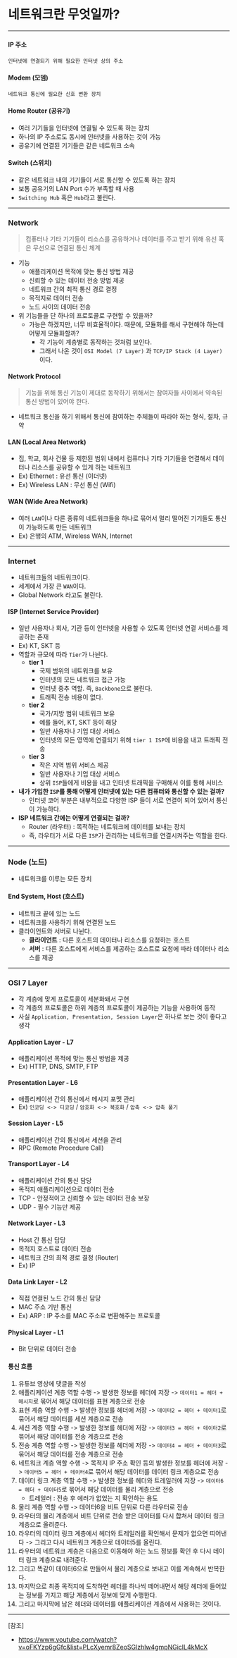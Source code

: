 # 네트워크란 무엇일까?

---

#### IP 주소
    인터넷에 연결되기 위해 필요한 인터넷 상의 주소

#### Modem (모뎀)
    네트워크 통신에 필요한 신호 변환 장치

#### Home Router (공유기)
- 여러 기기들을 인터넷에 연결될 수 있도록 하는 장치
- 하나의 IP 주소로도 동시에 인터넷을 사용하는 것이 가능
- 공유기에 연결된 기기들은 같은 네트워크 소속

#### Switch (스위치)
- 같은 네트워크 내의 기기들이 서로 통신할 수 있도록 하는 장치
- 보통 공유기의 LAN Port 수가 부족할 때 사용
- `Switching Hub` 혹은 `Hub`라고 불린다.

---

### Network
> 컴퓨터나 기타 기기들이 리소스를 공유하거나 데이터를 주고 받기 위해 유선 혹은 무선으로 연결된 통신 체계
- 기능
  - 애플리케이션 목적에 맞는 통신 방법 제공
  - 신뢰할 수 있는 데이터 전송 방법 제공
  - 네트워크 간의 최적 통신 경로 결정
  - 목적지로 데이터 전송
  - 노드 사이의 데이터 전송
- 위 기능들을 단 하나의 프로토콜로 구현할 수 있을까?
  - 가능은 하겠지만, 너무 비효율적이다. 때문에, 모듈화를 해서 구현해야 하는데 어떻게 모듈화할까?
    - 각 기능이 계층별로 동작하는 것처럼 보인다.
    - 그래서 나온 것이 `OSI Model (7 Layer)` 과 `TCP/IP Stack (4 Layer)` 이다.

#### Network Protocol 
> 기능을 위해 통신 기능이 제대로 동작하기 위해서는 참여자들 사이에서 약속된 통신 방법이 있어야 한다.
- 네트워크 통신을 하기 위해서 통신에 참여하는 주체들이 따라야 하는 형식, 절차, 규약

#### LAN (Local Area Network)
  - 집, 학교, 회사 건물 등 제한된 범위 내에서 컴퓨터나 기타 기기들을 연결해서 데이터나 리소스를 공유할 수 있게 하는 네트워크
  - Ex) Ethernet : 유선 통신 (이더넷)
  - Ex) Wireless LAN : 무선 통신 (Wifi)

#### WAN (Wide Area Network)
  - 여러 `LAN`이나 다른 종류의 네트워크들을 하나로 묶어서 멀리 떨어진 기기들도 통신이 가능하도록 만든 네트워크
  - Ex) 은행의 ATM, Wireless WAN, Internet

---

### Internet
- 네트워크들의 네트워크이다.
- 세계에서 가장 큰 `WAN`이다.
- Global Network 라고도 불린다.

#### ISP (Internet Service Provider)
- 일반 사용자나 회사, 기관 등이 인터넷을 사용할 수 있도록 인터넷 연결 서비스를 제공하는 존재
- Ex) KT, SKT 등
- 역할과 규모에 따라 `Tier`가 나뉜다.
  - **tier 1**
    - 국제 범위의 네트워크를 보유
    - 인터넷의 모든 네트워크 접근 가능
    - 인터넷 중추 역할. 즉, `Backbone`으로 불린다.
    - 트래픽 전송 비용이 없다.
  - **tier 2**
    - 국가/지방 범위 네트워크 보유
    - 예를 들어, KT, SKT 등이 해당
    - 일반 사용자나 기업 대상 서비스
    - 인터넷의 모든 영역에 연결되기 위해 `tier 1 ISP`에 비용을 내고 트래픽 전송
  - **tier 3**
    - 작은 지역 범위 서비스 제공
    - 일반 사용자나 기업 대상 서비스
    - 상위 `ISP`들에게 비용을 내고 인터넷 트래픽을 구매해서 이를 통해 서비스
- **내가 가입한 `ISP`를 통해 어떻게 인터넷에 있는 다른 컴퓨터와 통신할 수 있는 걸까?**
    - 인터넷 코어 부분은 내부적으로 다양한 ISP 들이 서로 연결이 되어 있어서 통신이 가능하다.
- **ISP 네트워크 간에는 어떻게 연결되는 걸까?**
    - Router (라우터) : 목적하는 네트워크에 데이터를 보내는 장치
    - 즉, 라우터가 서로 다른 `ISP`가 관리하는 네트워크를 연결시켜주는 역할을 한다.

---

### Node (노드)
- 네트워크를 이루는 모든 장치

#### End System, Host (호스트)
- 네트워크 끝에 있는 노드
- 네트워크를 사용하기 위해 연결된 노드
- 클라이언트와 서버로 나뉜다.
    - **클라이언트** : 다른 호스트의 데이터나 리소스를 요청하는 호스트
    - **서버** : 다른 호스트에게 서비스를 제공하는 호스트로 요청에 따라 데이터나 리소스를 제공

---

### OSI 7 Layer
- 각 계층에 맞게 프로토콜이 세분화돼서 구현
- 각 계층의 프로토콜은 하위 계층의 프로토콜이 제공하는 기능을 사용하여 동작
- 사실 `Application, Presentation, Session Layer`은 하나로 보는 것이 좋다고 생각

#### Application Layer - L7
- 애플리케이션 목적에 맞는 통신 방법을 제공
- Ex) HTTP, DNS, SMTP, FTP

####  Presentation Layer - L6
- 애플리케이션 간의 통신에서 메시지 포맷 관리
- Ex) `인코딩 <-> 디코딩` / `암호화 <-> 복호화` / `압축 <-> 압축 풀기` 

####  Session Layer - L5
- 애플리케이션 간의 통신에서 세션을 관리
- RPC (Remote Procedure Call)

####  Transport Layer - L4
- 애플리케이션 간의 통신 담당
- 목적지 애플리케이션으로 데이터 전송
- TCP - 안정적이고 신뢰할 수 있는 데이터 전송 보장
- UDP - 필수 기능만 제공

####  Network Layer - L3
- Host 간 통신 담당
- 목적지 호스트로 데이터 전송
- 네트워크 간의 최적 경로 결정 (Router)
- Ex) IP

####  Data Link Layer - L2
- 직접 연결된 노드 간의 통신 담당
- MAC 주소 기반 통신
- Ex) ARP : IP 주소를 MAC 주소로 변환해주는 프로토콜

####  Physical Layer - L1
- Bit 단위로 데이터 전송

#### 통신 흐름
1. 유튜브 영상에 댓글을 작성
2. 애플리케이션 계층 역할 수행 -> 발생한 정보를 헤더에 저장 -> `데이터1 = 헤더 + 메시지`로 묶어서 해당 데이터를 표현 계층으로 전송
3. 표현 계층 역할 수행 -> 발생한 정보를 헤더에 저장 -> `데이터2 = 헤더 + 데이터1`로 묶어서 해당 데이터를 세션 계층으로 전송
4. 세션 계층 역할 수행 -> 발생한 정보를 헤더에 저장 -> `데이터3 = 헤더 + 데이터2`로 묶어서 해당 데이터를 전송 계층으로 전송
5. 전송 계층 역할 수행 -> 발생한 정보를 헤더에 저장 -> `데이터4 = 헤더 + 데이터3`로 묶어서 해당 데이터를 전송 계층으로 전송
6. 네트워크 계층 역할 수행 -> 목적지 IP 주소 확인 등의 발생한 정보를 헤더에 저장 -> `데이터5 = 헤더 + 데이터4`로 묶어서 해당 데이터를 데이터 링크 계층으로 전송
7. 데이터 링크 계층 역할 수행 -> 발생한 정보를 헤더와 트레일러에 저장 -> `데이터6 = 헤더 + 데이터5`로 묶어서 해당 데이터를 물리 계층으로 전송
   - 트레일러 : 전송 후 에러가 없었는 지 확인하는 용도
8. 물리 계층 역할 수행 -> 데이터6을 비트 단위로 다른 라우터로 전송
9. 라우터의 물리 계층에서 비트 단위로 전송 받은 데이터를 다시 합쳐서 데이터 링크 계층으로 올려준다.
10. 라우터의 데이터 링크 계층에서 헤더와 트레일러를 확인해서 문제가 없으면 띠어낸다 -> 그리고 다시 네트워크 계층으로 데이터5를 올린다.
11. 라우터의 네트워크 계층은 다음으로 이동해야 하는 노드 정보를 확인 후 다시 데이터 링크 계층으로 내려준다.
12. 그리고 똑같이 데이터6으로 만들어서 물리 계층으로 보내고 이를 계속해서 반복한다.
13. 마지막으로 최종 목적지에 도착하면 헤더를 하나씩 떼어내면서 해당 헤더에 들어있는 정보를 가지고 해당 계층에서 정보에 맞게 수행한다.
14. 그리고 마지막에 남은 헤더와 데이터를 애플리케이션 계층에서 사용하는 것이다.

---

[참조] 
- https://www.youtube.com/watch?v=oFKYzp6gGfc&list=PLcXyemr8ZeoSGlzhlw4gmpNGicIL4kMcX

